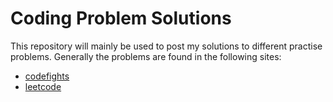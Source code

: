 # Coding Problem Solutions

This repository will mainly be used to post my solutions to different practise problems. Generally the problems are found in the following sites:

* [codefights](https://codefights.com/)
* [leetcode](https://leetcode.com/)


